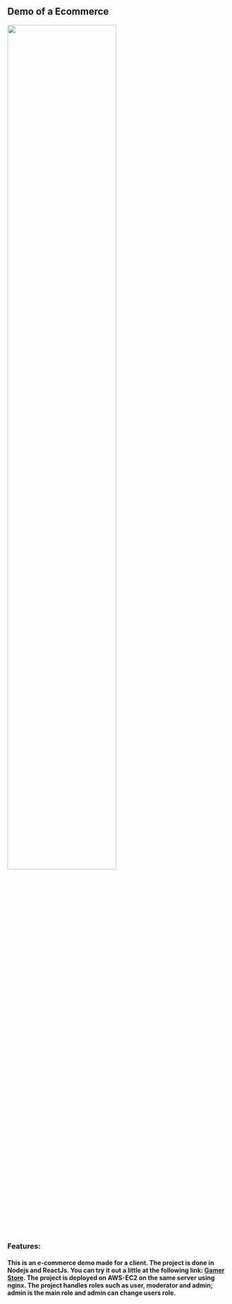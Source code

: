 <div style="display: flex; align-items: center;">
  <h2>Demo of a Ecommerce</h2>
</div>

<img align="center" src="https://res.cloudinary.com/dptaul20s/image/upload/v1698088629/logo-wide_m9zv3b.png" style="width: 70%">

### Features:

#### This is an e-commerce demo made for a client. The project is done in Nodejs and ReactJs. You can try it out a little at the following link: [Gamer Store](https://gamerstore.nimohe.dev/ "Gamer Store"). The project is deployed on AWS-EC2 on the same server using nginx. The project handles roles such as user, moderator and admin; admin is the main role and admin can change users role.
